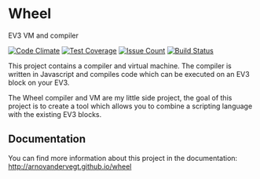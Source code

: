 # Wheel
EV3 VM and compiler

[![Code Climate](https://codeclimate.com/github/ArnoVanDerVegt/wheel/badges/gpa.svg)](https://codeclimate.com/github/ArnoVanDerVegt/wheel)
[![Test Coverage](https://codeclimate.com/github/ArnoVanDerVegt/wheel/badges/coverage.svg)](https://codeclimate.com/github/ArnoVanDerVegt/wheel/coverage)
[![Issue Count](https://codeclimate.com/github/ArnoVanDerVegt/wheel/badges/issue_count.svg)](https://codeclimate.com/github/ArnoVanDerVegt/wheel)
[![Build Status](https://travis-ci.org/ArnoVanDerVegt/wheel.svg?branch=master)](https://travis-ci.org/ArnoVanDerVegt/wheel)

This project contains a compiler and virtual machine.
The compiler is written in Javascript and compiles code which can be executed on an EV3 block on your EV3.

The Wheel compiler and VM are my little side project, the goal of this project is to create a tool which allows you to
combine a scripting language with the existing EV3 blocks.

## Documentation
You can find more information about this project in the documentation: http://arnovandervegt.github.io/wheel
